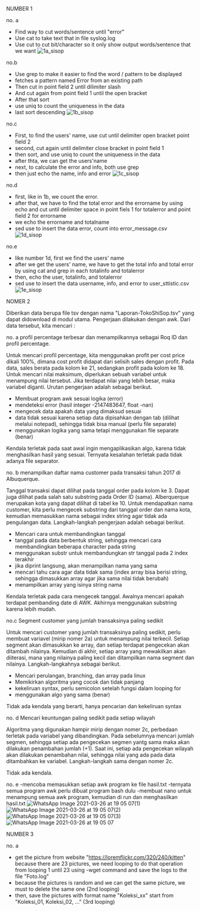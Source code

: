 
NUMBER 1

no. a
- Find way to cut words/sentence until "error"
- Use cat to take text that in file syslog.log
- Use cut to cut bit/character so it only show output words/sentence that we want
![1a_sisop](https://user-images.githubusercontent.com/74058892/113434246-cc1d7b00-940a-11eb-8f65-0dd1594b11f5.png)

no.b 
- Use grep to make it easier to find the word / pattern to be displayed
- fetches a pattern named Error from an existing path
- Then cut in point field 2 until dilimiter slash
- And cut again from point field 1 until the open bracket
- After that sort
- use uniq to count the uniqueness in the data
- last sort descending
![1b_sisop](https://user-images.githubusercontent.com/74058892/113434249-cd4ea800-940a-11eb-8848-4e3fea11f494.png)

no.c
- First, to find the users' name, use cut until delimiter open bracket point field 2
- second, cut again until delimiter close bracket in point field 1
- then sort, and use uniq to count the uniqueness in the data
- after thta, we can get the users'name
- next, to calculate the error and info, both use grep
- then just echo the name, info and error
![1c_sisop](https://user-images.githubusercontent.com/74058892/113434250-cde73e80-940a-11eb-8ad1-26fa1c60ad75.png)

no.d
- first, like in 1b, we count the error.
- after that, we have to find the total error and the errorname by using echo and cut until delimiter space in point fiels 1 for totalerror and point field 2 for errorname
- we echo the errorname and totalname
- sed use to insert the data error, count into error_message.csv
![1d_sisop](https://user-images.githubusercontent.com/74058892/113434251-cde73e80-940a-11eb-8609-a6c9a6d20c65.png)

no.e
- like number 1d, first we find the users' name 
- after we get the users' name, we have to get the total info and total error by using cat and grep in each totalinfo and totalerror
- then, echo the user, totalinfo, and totalerror
- sed use to insert the data username, info, and error to user_sttistic.csv
![1e_sisop](https://user-images.githubusercontent.com/74058892/113434252-ce7fd500-940a-11eb-9c1b-23e2f6ac27b6.png)

NOMER 2

Diberikan data berupa file tsv dengan nama "Laporan-TokoShiSop.tsv" yang dapat didownload di modul utama. Pengerjaan dilakukan dengan awk. Dari data tersebut, kita mencari :
 
no. a
profil percentage terbesar dan menampilkannya sebagai Roq ID dan profil percentage.

Untuk mencari profil percentage, kita menggunakan profit per cost price dikali 100%, dimana cost profit didapat dari selisih sales dengan profit. Pada data, sales berata pada kolom ke 21, sedangkan profit pada kolom ke 18. Untuk mencari nilai maksimum, diperlukan sebuah variabel untuk menampung nilai tersebut. Jika terdapat nilai yang lebih besar, maka variabel diganti. Urutan pengerjaan adalah sebagai berikut.

- Membuat program awk sesuai logika (error)
- mendeteksi error (hasil integer -2147483647, float -nan)
- mengecek data apakah data yang dimaksud sesuai
- data tidak sesuai karena setiap data dipisahkan dengan tab (dilihat melalui notepad), sehingga tidak bisa manual (perlu file separate)
- menggunakan logika yang sama tetapi menggunakan file separate (benar)

Kendala terletak pada saat awal ingin mengaplikasikan algo, karena tidak menghasilkan hasil yang sesuai. Ternyata kesalahan terletak pada tidak adanya file separator.

no. b
menampilkan daftar nama customer pada transaksi tahun 2017 di Albuquerque.

Tanggal transaksi dapat dilihat pada tanggal order pada kolom ke 3. Dapat juga dilihat pada salah satu substring pada Order ID (sama). Alberquerque merupakan kota yang dapat dilihat di tabel ke  10. Untuk mendapatkan nama customer, kita perlu mengecek substring dari tanggal order dan nama kota, kemudian memasukkan nama sebagai index string agar tidak ada pengulangan data. Langkah-langkah pengerjaan adalah sebagai berikut.

- Mencari cara untuk membandingkan tanggal
- tanggal pada data berbentuk string, sehingga mencari cara membandingkan beberapa character pada string
- menggunakan substr untuk membandungkan str tanggal pada 2 index terakhir
- jika diprint langsung, akan menampilkan nama yang sama
- mencari tahu cara agar data tidak sama (index array bisa berisi string, sehingga dimasukkan array agar jika sama nilai tidak berubah)
- menampilkan array yang isinya string nama

Kendala terletak pada cara mengecek tanggal. Awalnya mencari apakah terdapat pembanding date di AWK. Akhirnya menggunakan substring karena lebih mudah.

no.c
Segment customer yang jumlah transaksinya paling sedikit

Untuk mencari customer yang jumlah transaksinya paling sedikit, perlu membuat variavel (mirip nomer 2a) untuk menampung nilai terkecil. Setiap segment akan dimasukkan ke array, dan setiap terdapat pengecekan akan ditambah nilainya. Kemudian di akhir, setiap array yang mewakilkan akan diiterasi, mana yang nilainya paling kecil dan ditampilkan nama segment dan nilainya. Langkah-langkahnya sebagai berikut.

- Mencari perulangan, branching, dan array pada linux
- Memikirkan algoritma yang cocok dan tidak panjang
- kekeliruan syntax, perlu semicolon setelah fungsi dalam looping for
- menggunakan algo yang sama (benar)

Tidak ada kendala yang berarti, hanya pencarian dan kekeliruan syntax

no. d
Mencari keuntungan paling sedikit pada setiap wilayah

Algoritma yang digunakan hampir mirip dengan nomer 2c, perbedaan terletak pada variabel yang dibandingkan. Pada sebelumnya mencari jumlah segmen, sehingga setiap ada pengecekan segmen yantg sama maka akan dilakukan penambahan jumlah (+1). Saat ini, setiap ada pengecekan wilayah akan dilakukan penambahan nilai, sehingga nilai yang ada pada data ditambahkan ke variabel. Langkah-langkah sama dengan nomer 2c.

Tidak ada kendala.

no. e
-mencoba memasukkan setiap awk program ke file hasil.txt
-ternyata semua program awk perlu dibuat program bash dulu
-membuat nano untuk menampung semua awk program, kemudian di run dan menghasilkan hasil.txt
![WhatsApp Image 2021-03-26 at 19 05 07(1)](https://user-images.githubusercontent.com/74058892/112724337-69793a80-8f45-11eb-9762-a8dae42591c2.jpeg)
![WhatsApp Image 2021-03-26 at 19 05 07(2)](https://user-images.githubusercontent.com/74058892/112724344-6d0cc180-8f45-11eb-8ccd-98595a0bef7f.jpeg)
![WhatsApp Image 2021-03-26 at 19 05 07(3)](https://user-images.githubusercontent.com/74058892/112724346-6da55800-8f45-11eb-944c-f5f0999068ab.jpeg)
![WhatsApp Image 2021-03-26 at 19 05 07](https://user-images.githubusercontent.com/74058892/112724347-6ed68500-8f45-11eb-9d36-a3aebccb604d.jpeg)

NUMBER 3

no. a 
- get the picture from website "https://loremflickr.com/320/240/kitten" because there are 23 pictures, we need looping to do that operation from looping 1 until      23 using -wget command and save the logs to the file "Foto.log"
- because the pictures is random and we can get the same picture, we must to delete the same one (2nd looping)
- then, save the pictures with format name "Koleksi_xx" start from "Koleksi_01, Koleksi_02, ..." (3rd looping)
